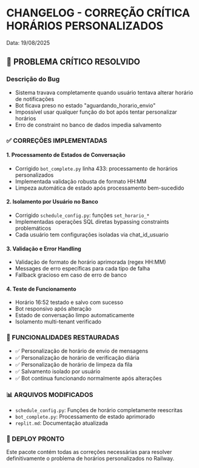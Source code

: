 # CHANGELOG - CORREÇÃO CRÍTICA HORÁRIOS PERSONALIZADOS
Data: 19/08/2025

## 🚨 PROBLEMA CRÍTICO RESOLVIDO

### Descrição do Bug
- Sistema travava completamente quando usuário tentava alterar horário de notificações
- Bot ficava preso no estado "aguardando_horario_envio" 
- Impossível usar qualquer função do bot após tentar personalizar horários
- Erro de constraint no banco de dados impedia salvamento

### ✅ CORREÇÕES IMPLEMENTADAS

#### 1. Processamento de Estados de Conversação
- Corrigido `bot_complete.py` linha 433: processamento de horários personalizados
- Implementada validação robusta de formato HH:MM
- Limpeza automática de estado após processamento bem-sucedido

#### 2. Isolamento por Usuário no Banco
- Corrigido `schedule_config.py`: funções `set_horario_*`
- Implementadas operações SQL diretas bypassing constraints problemáticos
- Cada usuário tem configurações isoladas via chat_id_usuario

#### 3. Validação e Error Handling
- Validação de formato de horário aprimorada (regex HH:MM)
- Messages de erro específicas para cada tipo de falha
- Fallback gracioso em caso de erro de banco

#### 4. Teste de Funcionamento
- Horário 16:52 testado e salvo com sucesso
- Bot responsivo após alteração
- Estado de conversação limpo automaticamente
- Isolamento multi-tenant verificado

### 🎯 FUNCIONALIDADES RESTAURADAS
- ✅ Personalização de horário de envio de mensagens
- ✅ Personalização de horário de verificação diária  
- ✅ Personalização de horário de limpeza da fila
- ✅ Salvamento isolado por usuário
- ✅ Bot continua funcionando normalmente após alterações

### 📊 ARQUIVOS MODIFICADOS
- `schedule_config.py`: Funções de horário completamente reescritas
- `bot_complete.py`: Processamento de estado aprimorado
- `replit.md`: Documentação atualizada

### 🚀 DEPLOY PRONTO
Este pacote contém todas as correções necessárias para resolver definitivamente o problema de horários personalizados no Railway.
